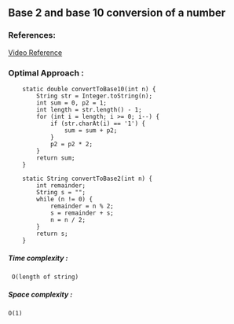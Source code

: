 ## Base 2 and base 10 conversion of a number

### References:

[Video Reference](https://www.youtube.com/watch?v=qQd-ViW7bfk&list=PLgUwDviBIf0rnqh8QsJaHyIX7KUiaPUv7&index=1)

### Optimal Approach :

``` 
    static double convertToBase10(int n) {
        String str = Integer.toString(n);
        int sum = 0, p2 = 1;
        int length = str.length() - 1;
        for (int i = length; i >= 0; i--) {
            if (str.charAt(i) == '1') {
                sum = sum + p2;
            }
            p2 = p2 * 2;
        }
        return sum;
    }
```

```
    static String convertToBase2(int n) {
        int remainder;
        String s = "";
        while (n != 0) {
            remainder = n % 2;
            s = remainder + s;
            n = n / 2;
        }
        return s;
    }
```

##### Time complexity :

``` O(length of string)```

##### Space complexity :

``` O(1) ```

